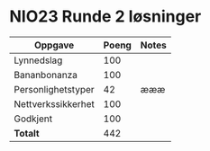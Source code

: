 # NIO23 Runde 2 løsninger

Oppgave | Poeng | Notes
------- | ----- | -----
Lynnedslag | 100
Bananbonanza | 100
Personlighetstyper | 42 | æææ
Nettverkssikkerhet | 100
Godkjent | 100
**Totalt** | 442
